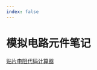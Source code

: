```yaml
---
index: false
---
```


# 模拟电路元件笔记
[贴片电阻代码计算器](https://www.digikey.cn/zh/resources/conversion-calculators/conversion-calculator-smd-resistor-code)

<AutoCatalog/>

